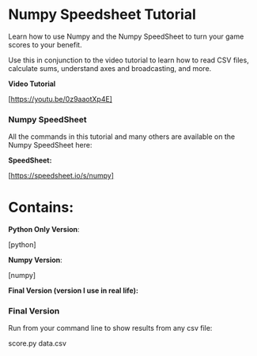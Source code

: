 # Numpy Speedsheet Tutorial

Learn how to use Numpy and the Numpy SpeedSheet to turn your game scores to your benefit.

Use this in conjunction to the video tutorial to learn how to read CSV files, calculate sums, understand axes and broadcasting, and more.

**Video Tutorial**

[https://youtu.be/0z9aaotXp4E]


### Numpy SpeedSheet

All the commands in this tutorial and many others are available on the Numpy SpeedSheet here:

**SpeedSheet:**

[https://speedsheet.io/s/numpy]


# Contains:

**Python Only Version**:

[python]

**Numpy Version**:

[numpy]

**Final Version (version I use in real life):**


### Final Version

Run from your command line to show results from any csv file:

score.py data.csv


